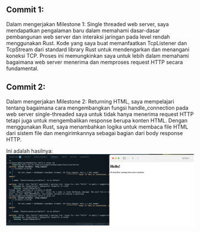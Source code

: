 ## Commit 1:
Dalam mengerjakan Milestone 1: Single threaded web server, saya mendapatkan pengalaman baru dalam memahami dasar-dasar pembangunan web server dan interaksi jaringan pada level rendah menggunakan Rust. Kode yang saya buat memanfaatkan TcpListener dan TcpStream dari standard library Rust untuk mendengarkan dan menangani koneksi TCP. Proses ini memungkinkan saya untuk lebih dalam memahami bagaimana web server menerima dan memproses request HTTP secara fundamental. 

## Commit 2:
Dalam mengerjakan Milestone 2: Returning HTML, saya mempelajari tentang bagaimana cara mengembangkan fungsi handle_connection pada web server single-threaded saya untuk tidak hanya menerima request HTTP tetapi juga untuk mengembalikan response berupa konten HTML. Dengan menggunakan Rust, saya menambahkan logika untuk membaca file HTML dari sistem file dan mengirimkannya sebagai bagian dari body response HTTP. 

Ini adalah hasilnya:
![Commit 2 screen capture](/assets/images/commit2.jpeg)